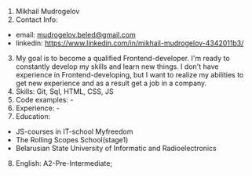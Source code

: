 1. Mikhail Mudrogelov
2. Contact Info:
  * email: mudrogelov.beled@gmail.com
  * linkedin: https://www.linkedin.com/in/mikhail-mudrogelov-4342011b3/
3. My goal is to become a qualified Frontend-developer. I'm ready to constantly develop my skills and learn new things. I don't have experience in Frontend-developing, but I want to realize my abilities to get new experience and as a result get a job in a company.
4. Skills: Git, Sql, HTML, CSS, JS
5. Code examples: -
6. Experience: -
7. Education: 
  * JS-courses in IT-school Myfreedom
  * The Rolling Scopes School(stage1)
  * Belarusian State University of Informatic and Radioelectronics
8. English: A2-Pre-Intermediate;
